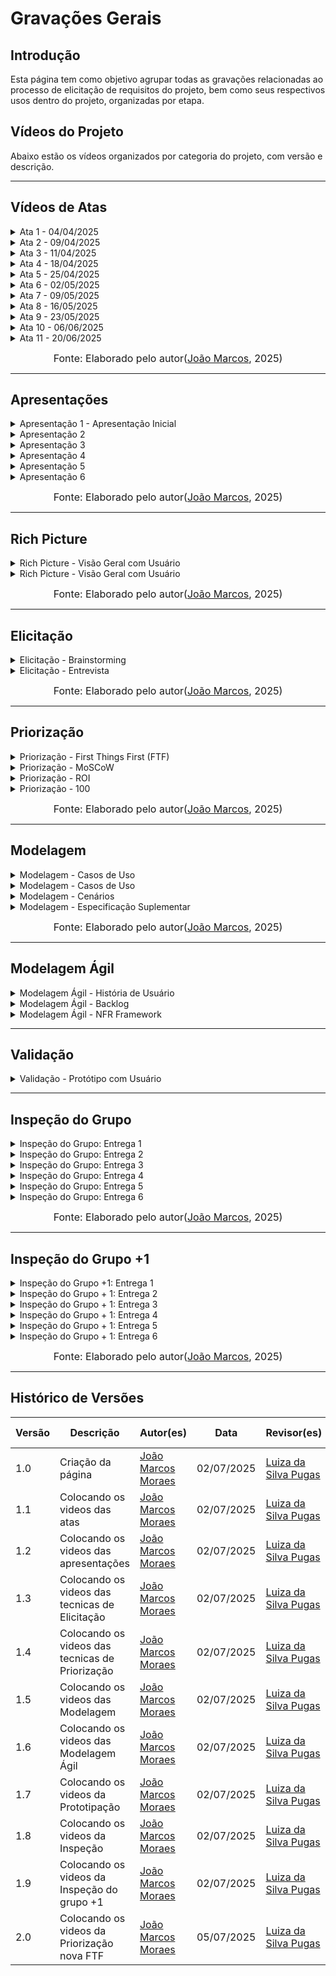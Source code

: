 # Gravações Gerais

## Introdução

Esta página tem como objetivo agrupar todas as gravações relacionadas ao processo de elicitação de requisitos do projeto, bem como seus respectivos usos dentro do projeto, organizadas por etapa.

## Vídeos do Projeto

Abaixo estão os vídeos organizados por categoria do projeto, com versão e descrição.

---

## Vídeos de Atas

<details>
  <summary>Ata 1 - 04/04/2025</summary>

<p align="center"><a href="https://requisitos-de-software.github.io/2025.1-e-GDF/atas/ata01/" target="_blank">📄 Ver artefato relacionado</a></p>

<p align="center">
<iframe width="560" height="315" src="https://www.youtube.com/embed/rED9X0GtnBk" title="Reunião ata" frameborder="0" allow="accelerometer; autoplay; clipboard-write; encrypted-media; gyroscope; picture-in-picture; web-share" allowfullscreen></iframe>
</p>

<p align="center"><a href="https://youtu.be/rED9X0GtnBk" target="_blank">Clique aqui para assistir no YouTube</a></p>

<br>

<p align="center"><strong>👥 Participantes:</strong></p>

<p align="center">
<table>
  <tr>
    <td><a href="https://github.com/navicg">Ana Victória Guedes da Costa</a></td>
    <td><a href="https://github.com/ArtyMend07">Artur Mendonça Arruda</a></td>
    <td><a href="https://github.com/BrzGab">Gabriel Lopes</a></td>
    <td><a href="https://github.com/JJOAOMARCOSS">João Marcos Moraes de Andrade</a></td>
    <td><a href="https://github.com/KarolineLuz">Karoline Luz da Conceição</a></td>
    <td><a href="https://github.com/lucasarruda9">Lucas Mendonça Arruda</a></td>
    <td><a href="https://github.com/Luizaxx">Luiza da Silva Pugas</a></td>
  </tr>
</table>
</p>

</details>

<details>
  <summary>Ata 2 - 09/04/2025</summary>

<p align="center"><a href="https://requisitos-de-software.github.io/2025.1-e-GDF/atas/ata02/" target="_blank">📄 Ver artefato relacionado</a></p>

<p align="center">
<iframe width="560" height="315" src="https://www.youtube.com/embed/CwQa5EshHGc" title="Reunião ata" frameborder="0" allow="accelerometer; autoplay; clipboard-write; encrypted-media; gyroscope; picture-in-picture; web-share" allowfullscreen></iframe>
</p>

<p align="center"><a href="https://youtu.be/CwQa5EshHGc" target="_blank">Clique aqui para assistir no YouTube</a></p>

<br>

<p align="center"><strong>👥 Participantes:</strong></p>

<p align="center">
<table>
  <tr>
    <td><a href="https://github.com/navicg">Ana Victória Guedes da Costa</a></td>
    <td><a href="https://github.com/ArtyMend07">Artur Mendonça Arruda</a></td>
    <td><a href="https://github.com/BrzGab">Gabriel Lopes</a></td>
    <td><a href="https://github.com/JJOAOMARCOSS">João Marcos Moraes de Andrade</a></td>
    <td><a href="https://github.com/KarolineLuz">Karoline Luz da Conceição</a></td>
    <td><a href="https://github.com/lucasarruda9">Lucas Mendonça Arruda</a></td>
    <td><a href="https://github.com/Luizaxx">Luiza da Silva Pugas</a></td>
  </tr>
</table>
</p>

</details>

<details>
  <summary>Ata 3 - 11/04/2025</summary>

<p align="center"><a href="https://requisitos-de-software.github.io/2025.1-e-GDF/atas/ata03/" target="_blank">📄 Ver artefato relacionado</a></p>

<p align="center">
<iframe width="560" height="315" src="https://www.youtube.com/embed/QyOagQC9pRs" title="Reunião ata" frameborder="0" allow="accelerometer; autoplay; clipboard-write; encrypted-media; gyroscope; picture-in-picture; web-share" allowfullscreen></iframe>
</p>

<p align="center"><a href="https://youtu.be/QyOagQC9pRs" target="_blank">Clique aqui para assistir no YouTube</a></p>

<br>

<p align="center"><strong>👥 Participantes:</strong></p>

<p align="center">
<table>
  <tr>
    <td><a href="https://github.com/navicg">Ana Victória Guedes da Costa</a></td>
    <td><a href="https://github.com/ArtyMend07">Artur Mendonça Arruda</a></td>
    <td><a href="https://github.com/BrzGab">Gabriel Lopes</a></td>
    <td><a href="https://github.com/JJOAOMARCOSS">João Marcos Moraes de Andrade</a></td>
    <td><a href="https://github.com/KarolineLuz">Karoline Luz da Conceição</a></td>
    <td><a href="https://github.com/lucasarruda9">Lucas Mendonça Arruda</a></td>
    <td><a href="https://github.com/Luizaxx">Luiza da Silva Pugas</a></td>
  </tr>
</table>
</p>

</details>

<details>
  <summary>Ata 4 - 18/04/2025</summary>

<p align="center"><a href="https://requisitos-de-software.github.io/2025.1-e-GDF/atas/ata04/" target="_blank">📄 Ver artefato relacionado</a></p>

<p align="center">
<iframe width="560" height="315" src="https://www.youtube.com/embed/We15Y_eUA1k" title="Reunião ata" frameborder="0" allow="accelerometer; autoplay; clipboard-write; encrypted-media; gyroscope; picture-in-picture; web-share" allowfullscreen></iframe>
</p>

<p align="center"><a href="https://youtu.be/We15Y_eUA1k" target="_blank">Clique aqui para assistir no YouTube</a></p>

<br>

<p align="center"><strong>👥 Participantes:</strong></p>

<p align="center">
<table>
  <tr>
    <td><a href="https://github.com/navicg">Ana Victória Guedes da Costa</a></td>
    <td><a href="https://github.com/ArtyMend07">Artur Mendonça Arruda</a></td>
    <td><a href="https://github.com/BrzGab">Gabriel Lopes</a></td>
    <td><a href="https://github.com/JJOAOMARCOSS">João Marcos Moraes de Andrade</a></td>
    <td><a href="https://github.com/KarolineLuz">Karoline Luz da Conceição</a></td>
    <td><a href="https://github.com/lucasarruda9">Lucas Mendonça Arruda</a></td>
    <td><a href="https://github.com/Luizaxx">Luiza da Silva Pugas</a></td>
  </tr>
</table>
</p>

</details>

<details>
  <summary>Ata 5 - 25/04/2025</summary>

<p align="center"><a href="https://requisitos-de-software.github.io/2025.1-e-GDF/atas/ata05/" target="_blank">📄 Ver artefato relacionado</a></p>

<p align="center">
<iframe width="560" height="315" src="https://www.youtube.com/embed/" title="Reunião ata" frameborder="0" allow="accelerometer; autoplay; clipboard-write; encrypted-media; gyroscope; picture-in-picture; web-share" allowfullscreen></iframe>
</p>

<p align="center"><a href="https://youtu.be/" target="_blank">Clique aqui para assistir no YouTube</a></p>

<br>

<p align="center"><strong>👥 Participantes:</strong></p>

<p align="center">
<table>
  <tr>
    <td><a href="https://github.com/navicg">Ana Victória Guedes da Costa</a></td>
    <td><a href="https://github.com/ArtyMend07">Artur Mendonça Arruda</a></td>
    <td><a href="https://github.com/BrzGab">Gabriel Lopes</a></td>
    <td><a href="https://github.com/JJOAOMARCOSS">João Marcos Moraes de Andrade</a></td>
    <td><a href="https://github.com/KarolineLuz">Karoline Luz da Conceição</a></td>
    <td><a href="https://github.com/lucasarruda9">Lucas Mendonça Arruda</a></td>
    <td><a href="https://github.com/Luizaxx">Luiza da Silva Pugas</a></td>
  </tr>
</table>
</p>

</details>

<details>
  <summary>Ata 6 - 02/05/2025</summary>

<p align="center"><a href="https://requisitos-de-software.github.io/2025.1-e-GDF/atas/ata06/" target="_blank">📄 Ver artefato relacionado</a></p>

<p align="center">
<iframe width="560" height="315" src="https://www.youtube.com/embed/Jx61bed9OVE" title="Reunião ata" frameborder="0" allow="accelerometer; autoplay; clipboard-write; encrypted-media; gyroscope; picture-in-picture; web-share" allowfullscreen></iframe>
</p>

<p align="center"><a href="https://youtu.be/Jx61bed9OVE" target="_blank">Clique aqui para assistir no YouTube</a></p>

<br>

<p align="center"><strong>👥 Participantes:</strong></p>

<p align="center">
<table>
  <tr>
    <td><a href="https://github.com/navicg">Ana Victória Guedes da Costa</a></td>
    <td><a href="https://github.com/ArtyMend07">Artur Mendonça Arruda</a></td>
    <td><a href="https://github.com/BrzGab">Gabriel Lopes</a></td>
    <td><a href="https://github.com/JJOAOMARCOSS">João Marcos Moraes de Andrade</a></td>
    <td><a href="https://github.com/KarolineLuz">Karoline Luz da Conceição</a></td>
    <td><a href="https://github.com/lucasarruda9">Lucas Mendonça Arruda</a></td>
    <td><a href="https://github.com/Luizaxx">Luiza da Silva Pugas</a></td>
  </tr>
</table>
</p>

</details>

<details>
  <summary>Ata 7 - 09/05/2025</summary>

<p align="center"><a href="https://requisitos-de-software.github.io/2025.1-e-GDF/atas/ata07/" target="_blank">📄 Ver artefato relacionado</a></p>

<p align="center">
<iframe width="560" height="315" src="https://www.youtube.com/embed/DxQvXrulRZc" title="Reunião ata" frameborder="0" allow="accelerometer; autoplay; clipboard-write; encrypted-media; gyroscope; picture-in-picture; web-share" allowfullscreen></iframe>
</p>

<p align="center"><a href="https://youtu.be/DxQvXrulRZc" target="_blank">Clique aqui para assistir no YouTube</a></p>

<br>

<p align="center"><strong>👥 Participantes:</strong></p>

<p align="center">
<table>
  <tr>
    <td><a href="https://github.com/navicg">Ana Victória Guedes da Costa</a></td>
    <td><a href="https://github.com/ArtyMend07">Artur Mendonça Arruda</a></td>
    <td><a href="https://github.com/BrzGab">Gabriel Lopes</a></td>
    <td><a href="https://github.com/JJOAOMARCOSS">João Marcos Moraes de Andrade</a></td>
    <td><a href="https://github.com/KarolineLuz">Karoline Luz da Conceição</a></td>
    <td><a href="https://github.com/lucasarruda9">Lucas Mendonça Arruda</a></td>
    <td><a href="https://github.com/Luizaxx">Luiza da Silva Pugas</a></td>
  </tr>
</table>
</p>

</details>

<details>
  <summary>Ata 8 - 16/05/2025</summary>

<p align="center"><a href="https://requisitos-de-software.github.io/2025.1-e-GDF/atas/ata08/" target="_blank">📄 Ver artefato relacionado</a></p>

<p align="center">
<iframe width="560" height="315" src="https://www.youtube.com/embed/DxQvXrulRZc" title="Reunião ata" frameborder="0" allow="accelerometer; autoplay; clipboard-write; encrypted-media; gyroscope; picture-in-picture; web-share" allowfullscreen></iframe>
</p>

<p align="center"><a href="https://youtu.be/DxQvXrulRZc" target="_blank">Clique aqui para assistir no YouTube</a></p>

<br>

<p align="center"><strong>👥 Participantes:</strong></p>

<p align="center">
<table>
  <tr>
    <td><a href="https://github.com/navicg">Ana Victória Guedes da Costa</a></td>
    <td><a href="https://github.com/ArtyMend07">Artur Mendonça Arruda</a></td>
    <td><a href="https://github.com/BrzGab">Gabriel Lopes</a></td>
    <td><a href="https://github.com/JJOAOMARCOSS">João Marcos Moraes de Andrade</a></td>
    <td><a href="https://github.com/KarolineLuz">Karoline Luz da Conceição</a></td>
    <td><a href="https://github.com/lucasarruda9">Lucas Mendonça Arruda</a></td>
    <td><a href="https://github.com/Luizaxx">Luiza da Silva Pugas</a></td>
  </tr>
</table>
</p>

</details>

<details>
  <summary>Ata 9 - 23/05/2025</summary>

<p align="center"><a href="https://requisitos-de-software.github.io/2025.1-e-GDF/atas/ata09/" target="_blank">📄 Ver artefato relacionado</a></p>

<p align="center">
<iframe width="560" height="315" src="https://www.youtube.com/embed/lQY-0yWOFKY" title="Reunião ata" frameborder="0" allow="accelerometer; autoplay; clipboard-write; encrypted-media; gyroscope; picture-in-picture; web-share" allowfullscreen></iframe>
</p>

<p align="center"><a href="https://youtu.be/lQY-0yWOFKY" target="_blank">Clique aqui para assistir no YouTube</a></p>

<br>

<p align="center"><strong>👥 Participantes:</strong></p>

<p align="center">
<table>
  <tr>
    <td><a href="https://github.com/navicg">Ana Victória Guedes da Costa</a></td>
    <td><a href="https://github.com/ArtyMend07">Artur Mendonça Arruda</a></td>
    <td><a href="https://github.com/BrzGab">Gabriel Lopes</a></td>
    <td><a href="https://github.com/JJOAOMARCOSS">João Marcos Moraes de Andrade</a></td>
    <td><a href="https://github.com/KarolineLuz">Karoline Luz da Conceição</a></td>
    <td><a href="https://github.com/lucasarruda9">Lucas Mendonça Arruda</a></td>
    <td><a href="https://github.com/Luizaxx">Luiza da Silva Pugas</a></td>
  </tr>
</table>
</p>

</details>

<details>
  <summary>Ata 10 - 06/06/2025</summary>

<p align="center"><a href="https://requisitos-de-software.github.io/2025.1-e-GDF/atas/ata10/" target="_blank">📄 Ver artefato relacionado</a></p>

<p align="center">
<iframe width="560" height="315" src="https://www.youtube.com/embed/OMEnsh0BPWU" title="Reunião ata" frameborder="0" allow="accelerometer; autoplay; clipboard-write; encrypted-media; gyroscope; picture-in-picture; web-share" allowfullscreen></iframe>
</p>

<p align="center"><a href="https://youtu.be/OMEnsh0BPWU" target="_blank">Clique aqui para assistir no YouTube</a></p>

<br>

<p align="center"><strong>👥 Participantes:</strong></p>

<p align="center">
<table>
  <tr>
    <td><a href="https://github.com/navicg">Ana Victória Guedes da Costa</a></td>
    <td><a href="https://github.com/ArtyMend07">Artur Mendonça Arruda</a></td>
    <td><a href="https://github.com/BrzGab">Gabriel Lopes</a></td>
    <td><a href="https://github.com/JJOAOMARCOSS">João Marcos Moraes de Andrade</a></td>
    <td><a href="https://github.com/KarolineLuz">Karoline Luz da Conceição</a></td>
    <td><a href="https://github.com/lucasarruda9">Lucas Mendonça Arruda</a></td>
    <td><a href="https://github.com/Luizaxx">Luiza da Silva Pugas</a></td>
  </tr>
</table>
</p>

</details>

<details>
  <summary>Ata 11 - 20/06/2025</summary>

<p align="center"><a href="https://requisitos-de-software.github.io/2025.1-e-GDF/atas/ata11/" target="_blank">📄 Ver artefato relacionado</a></p>

<p align="center">
<iframe width="560" height="315" src="https://www.youtube.com/embed/2mjrhFlQDrk" title="Reunião ata" frameborder="0" allow="accelerometer; autoplay; clipboard-write; encrypted-media; gyroscope; picture-in-picture; web-share" allowfullscreen></iframe>
</p>

<p align="center"><a href="https://youtu.be/2mjrhFlQDrk" target="_blank">Clique aqui para assistir no YouTube</a></p>

<br>

<p align="center"><strong>👥 Participantes:</strong></p>

<p align="center">
<table>
  <tr>
    <td><a href="https://github.com/navicg">Ana Victória Guedes da Costa</a></td>
    <td><a href="https://github.com/ArtyMend07">Artur Mendonça Arruda</a></td>
    <td><a href="https://github.com/BrzGab">Gabriel Lopes</a></td>
    <td><a href="https://github.com/JJOAOMARCOSS">João Marcos Moraes de Andrade</a></td>
    <td><a href="https://github.com/KarolineLuz">Karoline Luz da Conceição</a></td>
    <td><a href="https://github.com/lucasarruda9">Lucas Mendonça Arruda</a></td>
    <td><a href="https://github.com/Luizaxx">Luiza da Silva Pugas</a></td>
  </tr>
</table>
</p>

</details>

<font size="3"><p style="text-align: center"> Fonte: Elaborado pelo autor([João Marcos](https://github.com/JJOAOMARCOSS), 2025)</p></font>

---

## Apresentações

<details>
  <summary>Apresentação 1 - Apresentação Inicial</summary>

<p align="center"><a href="https://requisitos-de-software.github.io/2025.1-e-GDF/apresentacoes/apresentacao/" target="_blank">📄 Ver artefato relacionado</a></p>

<p align="center">
<iframe width="560" height="315" src="https://www.youtube.com/embed/0ls2YWeW324" title="Entrega 1" frameborder="0" allow="accelerometer; autoplay; clipboard-write; encrypted-media; gyroscope; picture-in-picture; web-share" allowfullscreen></iframe>
</p>

<p align="center"><a href="https://youtu.be/0ls2YWeW324" target="_blank">Clique aqui para assistir no YouTube</a></p>

<br>

<p align="center"><strong>👥 Participantes:</strong></p>

<p align="center">
<table>
  <tr>
    <td><a href="https://github.com/navicg">Ana Victória Guedes da Costa</a></td>
    <td><a href="https://github.com/ArtyMend07">Artur Mendonça Arruda</a></td>
    <td><a href="https://github.com/BrzGab">Gabriel Lopes</a></td>
    <td><a href="https://github.com/JJOAOMARCOSS">João Marcos Moraes de Andrade</a></td>
    <td><a href="https://github.com/KarolineLuz">Karoline Luz da Conceição</a></td>
    <td><a href="https://github.com/lucasarruda9">Lucas Mendonça Arruda</a></td>
    <td><a href="https://github.com/Luizaxx">Luiza da Silva Pugas</a></td>
  </tr>
</table>
</p>

</details>

<details>
  <summary>Apresentação 2</summary>

<p align="center"><a href="https://requisitos-de-software.github.io/2025.1-e-GDF/apresentacoes/apresentacao2/" target="_blank">📄 Ver artefato relacionado</a></p>

<p align="center">
<iframe width="560" height="315" src="https://www.youtube.com/embed/OpUQ1KN-e1A" title="Entrega 2" frameborder="0" allow="accelerometer; autoplay; clipboard-write; encrypted-media; gyroscope; picture-in-picture; web-share" allowfullscreen></iframe>
</p>

<p align="center"><a href="https://youtu.be/OpUQ1KN-e1A" target="_blank">Clique aqui para assistir no YouTube</a></p>

<br>

<p align="center"><strong>👥 Participantes:</strong></p>

<p align="center">
<table>
  <tr>
    <td><a href="https://github.com/navicg">Ana Victória Guedes da Costa</a></td>
    <td><a href="https://github.com/ArtyMend07">Artur Mendonça Arruda</a></td>
    <td><a href="https://github.com/BrzGab">Gabriel Lopes</a></td>
    <td><a href="https://github.com/JJOAOMARCOSS">João Marcos Moraes de Andrade</a></td>
    <td><a href="https://github.com/KarolineLuz">Karoline Luz da Conceição</a></td>
    <td><a href="https://github.com/lucasarruda9">Lucas Mendonça Arruda</a></td>
    <td><a href="https://github.com/Luizaxx">Luiza da Silva Pugas</a></td>
  </tr>
</table>
</p>

</details>

<details>
  <summary>Apresentação 3</summary>

<p align="center"><a href="https://requisitos-de-software.github.io/2025.1-e-GDF/apresentacoes/apresentacao3/" target="_blank">📄 Ver artefato relacionado</a></p>

<p align="center">
<iframe width="560" height="315" src="https://www.youtube.com/embed/mzTBOV_Q2ZI" title="Entrega 3" frameborder="0" allow="accelerometer; autoplay; clipboard-write; encrypted-media; gyroscope; picture-in-picture; web-share" allowfullscreen></iframe>
</p>

<p align="center"><a href="https://youtu.be/mzTBOV_Q2ZI" target="_blank">Clique aqui para assistir no YouTube</a></p>

<br>

<p align="center"><strong>👥 Participantes:</strong></p>

<p align="center">
<table>
  <tr>
    <td><a href="https://github.com/navicg">Ana Victória Guedes da Costa</a></td>
    <td><a href="https://github.com/ArtyMend07">Artur Mendonça Arruda</a></td>
    <td><a href="https://github.com/BrzGab">Gabriel Lopes</a></td>
    <td><a href="https://github.com/JJOAOMARCOSS">João Marcos Moraes de Andrade</a></td>
    <td><a href="https://github.com/KarolineLuz">Karoline Luz da Conceição</a></td>
    <td><a href="https://github.com/lucasarruda9">Lucas Mendonça Arruda</a></td>
    <td><a href="https://github.com/Luizaxx">Luiza da Silva Pugas</a></td>
  </tr>
</table>
</p>

</details>

<details>
  <summary>Apresentação 4</summary>

<p align="center"><a href="https://requisitos-de-software.github.io/2025.1-e-GDF/apresentacoes/apresentacao4/" target="_blank">📄 Ver artefato relacionado</a></p>

<p align="center">
<iframe width="560" height="315" src="https://www.youtube.com/embed/5jdJ3wkB3QM" title="Entrega 4" frameborder="0" allow="accelerometer; autoplay; clipboard-write; encrypted-media; gyroscope; picture-in-picture; web-share" allowfullscreen></iframe>
</p>

<p align="center"><a href="https://youtu.be/5jdJ3wkB3QM" target="_blank">Clique aqui para assistir no YouTube</a></p>

<br>

<p align="center"><strong>👥 Participantes:</strong></p>

<p align="center">
<table>
  <tr>
    <td><a href="https://github.com/navicg">Ana Victória Guedes da Costa</a></td>
    <td><a href="https://github.com/ArtyMend07">Artur Mendonça Arruda</a></td>
    <td><a href="https://github.com/BrzGab">Gabriel Lopes</a></td>
    <td><a href="https://github.com/JJOAOMARCOSS">João Marcos Moraes de Andrade</a></td>
    <td><a href="https://github.com/KarolineLuz">Karoline Luz da Conceição</a></td>
    <td><a href="https://github.com/lucasarruda9">Lucas Mendonça Arruda</a></td>
    <td><a href="https://github.com/Luizaxx">Luiza da Silva Pugas</a></td>
  </tr>
</table>
</p>

</details>

<details>
  <summary>Apresentação 5</summary>

<p align="center"><a href="https://requisitos-de-software.github.io/2025.1-e-GDF/apresentacoes/apresentacao5/" target="_blank">📄 Ver artefato relacionado</a></p>

<p align="center">
<iframe width="560" height="315" src="https://www.youtube.com/embed/uAN0oXEAZQo" title="Entrega 5" frameborder="0" allow="accelerometer; autoplay; clipboard-write; encrypted-media; gyroscope; picture-in-picture; web-share" allowfullscreen></iframe>
</p>

<p align="center"><a href="https://youtu.be/uAN0oXEAZQo" target="_blank">Clique aqui para assistir no YouTube</a></p>

<br>

<p align="center"><strong>👥 Participantes:</strong></p>

<p align="center">
<table>
  <tr>
    <td><a href="https://github.com/navicg">Ana Victória Guedes da Costa</a></td>
    <td><a href="https://github.com/ArtyMend07">Artur Mendonça Arruda</a></td>
    <td><a href="https://github.com/BrzGab">Gabriel Lopes</a></td>
    <td><a href="https://github.com/JJOAOMARCOSS">João Marcos Moraes de Andrade</a></td>
    <td><a href="https://github.com/KarolineLuz">Karoline Luz da Conceição</a></td>
    <td><a href="https://github.com/lucasarruda9">Lucas Mendonça Arruda</a></td>
    <td><a href="https://github.com/Luizaxx">Luiza da Silva Pugas</a></td>
  </tr>
</table>
</p>

</details>

<details>
  <summary>Apresentação 6</summary>

<p align="center"><a href="https://requisitos-de-software.github.io/2025.1-e-GDF/apresentacoes/apresentacao6/" target="_blank">📄 Ver artefato relacionado</a></p>

<p align="center">
<iframe width="560" height="315" src="https://www.youtube.com/embed/TAbvk1g30t4" title="Entrega 6" frameborder="0" allow="accelerometer; autoplay; clipboard-write; encrypted-media; gyroscope; picture-in-picture; web-share" allowfullscreen></iframe>
</p>

<p align="center"><a href="https://youtu.be/TAbvk1g30t4" target="_blank">Clique aqui para assistir no YouTube</a></p>

<br>

<p align="center"><strong>👥 Participantes:</strong></p>

<p align="center">
<table>
  <tr>
    <td><a href="https://github.com/navicg">Ana Victória Guedes da Costa</a></td>
    <td><a href="https://github.com/ArtyMend07">Artur Mendonça Arruda</a></td>
    <td><a href="https://github.com/BrzGab">Gabriel Lopes</a></td>
    <td><a href="https://github.com/JJOAOMARCOSS">João Marcos Moraes de Andrade</a></td>
    <td><a href="https://github.com/KarolineLuz">Karoline Luz da Conceição</a></td>
    <td><a href="https://github.com/lucasarruda9">Lucas Mendonça Arruda</a></td>
    <td><a href="https://github.com/Luizaxx">Luiza da Silva Pugas</a></td>
  </tr>
</table>
</p>

</details>

<font size="3"><p style="text-align: center"> Fonte: Elaborado pelo autor([João Marcos](https://github.com/JJOAOMARCOSS), 2025)</p></font>

---

## Rich Picture

<details>
  <summary>Rich Picture - Visão Geral com Usuário</summary>

<p align="center"><a href="https://requisitos-de-software.github.io/2025.1-e-GDF/pre-rastreabilidade/rich_picture/" target="_blank">📄 Ver artefato relacionado</a></p>

<p align="center">
<iframe width="560" height="315" src="https://www.youtube.com/embed/-uU2mpbjsH4?si=7mBc9zx7W1c4VgPk" title="Rich Picture" frameborder="0" allow="accelerometer; autoplay; clipboard-write; encrypted-media; gyroscope; picture-in-picture; web-share" allowfullscreen></iframe>
</p>

<p align="center"><a href="https://youtu.be/-uU2mpbjsH4?si=7mBc9zx7W1c4VgPk" target="_blank">Clique aqui para assistir no YouTube</a></p>

<p align="center"><strong>👥 Participantes:</strong></p>

<p align="center">
<table>
  <tr>
    <td><a href="https://github.com/JJOAOMARCOSS">João Marcos Moraes de Andrade</a></td>
    <td><a href="https://github.com/Luizaxx">Luiza da Silva Pugas</a></td>
  </tr>
</table>
</p>

</details>

<details>
  <summary>Rich Picture - Visão Geral com Usuário</summary>

<p align="center"><a href="https://requisitos-de-software.github.io/2025.1-e-GDF/pre-rastreabilidade/rich_picture/" target="_blank">📄 Ver artefato relacionado</a></p>

<p align="center">
<iframe width="560" height="315" src="https://www.youtube.com/embed/b8wI3iFEDE8" title="Rich Picture" frameborder="0" allow="accelerometer; autoplay; clipboard-write; encrypted-media; gyroscope; picture-in-picture; web-share" allowfullscreen></iframe>
</p>

<p align="center"><a href="https://youtu.be/b8wI3iFEDE8" target="_blank">Clique aqui para assistir no YouTube</a></p>

<p align="center">
<iframe width="560" height="315" src="https://www.youtube.com/embed/bWjU4nLEp70" title="Rich Picture" frameborder="0" allow="accelerometer; autoplay; clipboard-write; encrypted-media; gyroscope; picture-in-picture; web-share" allowfullscreen></iframe>
</p>

<p align="center"><a href="https://youtu.be/bWjU4nLEp70" target="_blank">Clique aqui para assistir no YouTube</a></p>

<p align="center"><strong>👥 Participantes:</strong></p>

<p align="center">
<table>
  <tr>
    <td><a href="https://github.com/navicg">Ana Victória Guedes da Costa</a></td>
    <td><a href="https://github.com/KarolineLuz">Karoline Luz da Conceição</a></td>
  </tr>
</table>
</p>

</details>

<font size="3"><p style="text-align: center"> Fonte: Elaborado pelo autor([João Marcos](https://github.com/JJOAOMARCOSS), 2025)</p></font>

---

## Elicitação

<details>
  <summary>Elicitação - Brainstorming</summary>

<p align="center"><a href="https://requisitos-de-software.github.io/2025.1-e-GDF/elicitacao/tec_elicitacao/brainstorming/" target="_blank">📄 Ver artefato relacionado</a></p>

<p align="center">
<iframe width="560" height="315" src="https://www.youtube.com/embed/ItswNLi2kJI" title="Elicitação" frameborder="0" allow="accelerometer; autoplay; clipboard-write; encrypted-media; gyroscope; picture-in-picture; web-share" allowfullscreen></iframe>
</p>

<p align="center"><a href="https://youtu.be/ItswNLi2kJI" target="_blank">Clique aqui para assistir no YouTube</a></p>

<p align="center">
<iframe width="560" height="315" src="https://www.youtube.com/embed/EJdRdlUbaGw" title="Elicitação" frameborder="0" allow="accelerometer; autoplay; clipboard-write; encrypted-media; gyroscope; picture-in-picture; web-share" allowfullscreen></iframe>
</p>

<p align="center"><a href="https://youtu.be/EJdRdlUbaGw" target="_blank">Clique aqui para assistir no YouTube</a></p>

<p align="center"><strong>👥 Participantes:</strong></p>

<p align="center">
<table>
  <tr>
    <td><a href="https://github.com/JJOAOMARCOSS">João Marcos Moraes de Andrade</a></td>
    <td><a href="https://github.com/Luizaxx">Luiza da Silva Pugas</a></td>
  </tr>
</table>
</p>

</details>

<details>
  <summary>Elicitação - Entrevista</summary>

<p align="center"><a href="https://requisitos-de-software.github.io/2025.1-e-GDF/elicitacao/tec_elicitacao/entrevista/" target="_blank">📄 Ver artefato relacionado</a></p>

<p align="center">
<iframe width="560" height="315" src="https://www.youtube.com/embed/t8xXrzlBbdM" title="Elicitação" frameborder="0" allow="accelerometer; autoplay; clipboard-write; encrypted-media; gyroscope; picture-in-picture; web-share" allowfullscreen></iframe>
</p>

<p align="center"><a href="https://youtu.be/t8xXrzlBbdM" target="_blank">Clique aqui para assistir no YouTube</a></p>

<p align="center">
<iframe width="560" height="315" src="https://www.youtube.com/embed/CpYU4PauOWY" title="Elicitação" frameborder="0" allow="accelerometer; autoplay; clipboard-write; encrypted-media; gyroscope; picture-in-picture; web-share" allowfullscreen></iframe>
</p>

<p align="center"><a href="https://youtu.be/CpYU4PauOWY" target="_blank">Clique aqui para assistir no YouTube</a></p>

<p align="center">
<iframe width="560" height="315" src="https://www.youtube.com/embed/ZszZ9DdVtE4" title="Elicitação" frameborder="0" allow="accelerometer; autoplay; clipboard-write; encrypted-media; gyroscope; picture-in-picture; web-share" allowfullscreen></iframe>
</p>

<p align="center"><a href="https://youtu.be/ZszZ9DdVtE4" target="_blank">Clique aqui para assistir no YouTube</a></p>

<p align="center">
<iframe width="560" height="315" src="https://www.youtube.com/embed/VmB638mElhw" title="Elicitação" frameborder="0" allow="accelerometer; autoplay; clipboard-write; encrypted-media; gyroscope; picture-in-picture; web-share" allowfullscreen></iframe>
</p>

<p align="center"><a href="https://youtu.be/VmB638mElhw" target="_blank">Clique aqui para assistir no YouTube</a></p>

<p align="center">
<iframe width="560" height="315" src="https://www.youtube.com/embed/t0iZhyftfzo" title="Elicitação" frameborder="0" allow="accelerometer; autoplay; clipboard-write; encrypted-media; gyroscope; picture-in-picture; web-share" allowfullscreen></iframe>
</p>

<p align="center"><a href="https://youtu.be/t0iZhyftfzo" target="_blank">Clique aqui para assistir no YouTube</a></p>

<p align="center"><strong>👥 Participantes:</strong></p>

<p align="center">
<table>
  <tr>
    <td><a href="https://github.com/navicg">Ana Victória Guedes da Costa</a></td>
    <td><a href="https://github.com/ArtyMend07">Artur Mendonça Arruda</a></td>
    <td><a href="https://github.com/KarolineLuz">Karoline Luz da Conceição</a></td>
  </tr>
</table>
</p>

</details>

<font size="3"><p style="text-align: center"> Fonte: Elaborado pelo autor([João Marcos](https://github.com/JJOAOMARCOSS), 2025)</p></font>

---

## Priorização

<details>
  <summary>Priorização - First Things First (FTF)</summary>

<p align="center"><a href="https://requisitos-de-software.github.io/2025.1-e-GDF/elicitacao/tec_priorizacao/first_things_first/" target="_blank">📄 Ver artefato relacionado</a></p>

<p align="center">
<iframe width="560" height="315" src="https://www.youtube.com/embed/g1nRaqaymdE" title="Priorização" frameborder="0" allow="accelerometer; autoplay; clipboard-write; encrypted-media; gyroscope; picture-in-picture; web-share" allowfullscreen></iframe>
</p>

<p align="center"><a href="https://youtu.be/g1nRaqaymdE" target="_blank">Clique aqui para assistir no YouTube</a></p>

<p align="center">
<iframe width="560" height="315" src="https://www.youtube.com/embed/9PtmtIjqJJs" title="Priorização" frameborder="0" allow="accelerometer; autoplay; clipboard-write; encrypted-media; gyroscope; picture-in-picture; web-share" allowfullscreen></iframe>
</p>

<p align="center"><a href="https://youtu.be/9PtmtIjqJJs" target="_blank">Clique aqui para assistir no YouTube</a></p>

<p align="center">
<iframe width="560" height="315" src="https://www.youtube.com/embed/sAJb2BqC6uc" title="Priorização" frameborder="0" allow="accelerometer; autoplay; clipboard-write; encrypted-media; gyroscope; picture-in-picture; web-share" allowfullscreen></iframe>
</p>

<p align="center"><a href="https://youtu.be/sAJb2BqC6uc" target="_blank">Clique aqui para assistir no YouTube</a></p>

<p align="center"><strong>👥 Participantes:</strong></p>

<p align="center">
<table>
  <tr>
    <td><a href="https://github.com/JJOAOMARCOSS">João Marcos Moraes de Andrade</a></td>
    <td><a href="https://github.com/Luizaxx">Luiza da Silva Pugas</a></td>
  </tr>
</table>
</p>

</details>

<details>
  <summary>Priorização - MoSCoW</summary>

<p align="center"><a href="https://requisitos-de-software.github.io/2025.1-e-GDF/elicitacao/tec_priorizacao/moscow/" target="_blank">📄 Ver artefato relacionado</a></p>

<p align="center">
<iframe width="560" height="315" src="https://www.youtube.com/embed/rZacw2V8qPA" title="Priorização" frameborder="0" allow="accelerometer; autoplay; clipboard-write; encrypted-media; gyroscope; picture-in-picture; web-share" allowfullscreen></iframe>
</p>

<p align="center"><a href="https://youtu.be/rZacw2V8qPA" target="_blank">Clique aqui para assistir no YouTube</a></p>

<p align="center">
<iframe width="560" height="315" src="https://www.youtube.com/embed/d1uOevkzENU" title="Priorização" frameborder="0" allow="accelerometer; autoplay; clipboard-write; encrypted-media; gyroscope; picture-in-picture; web-share" allowfullscreen></iframe>
</p>

<p align="center"><a href="https://youtu.be/d1uOevkzENU" target="_blank">Clique aqui para assistir no YouTube</a></p>

<p align="center">
<iframe width="560" height="315" src="https://www.youtube.com/embed/geuU74GRs14" title="Priorização" frameborder="0" allow="accelerometer; autoplay; clipboard-write; encrypted-media; gyroscope; picture-in-picture; web-share" allowfullscreen></iframe>
</p>

<p align="center"><a href="https://youtu.be/geuU74GRs14" target="_blank">Clique aqui para assistir no YouTube</a></p>

<p align="center"><strong>👥 Participantes:</strong></p>

<p align="center">
<table>
  <tr>
    <td><a href="https://github.com/navicg">Ana Victória Guedes da Costa</a></td>
    <td><a href="https://github.com/BrzGab">Gabriel Lopes</a></td>
    <td><a href="https://github.com/KarolineLuz">Karoline Luz da Conceição</a></td>
  </tr>
</table>
</p>

</details>

<details>
  <summary>Priorização - ROI</summary>

<p align="center"><a href="https://requisitos-de-software.github.io/2025.1-e-GDF/elicitacao/tec_priorizacao/roi/" target="_blank">📄 Ver artefato relacionado</a></p>

<p align="center">
<iframe width="560" height="315" src="https://www.youtube.com/embed/eH5Uf2jb0g8" title="Priorização" frameborder="0" allow="accelerometer; autoplay; clipboard-write; encrypted-media; gyroscope; picture-in-picture; web-share" allowfullscreen></iframe>
</p>

<p align="center"><a href="https://youtu.be/eH5Uf2jb0g8" target="_blank">Clique aqui para assistir no YouTube</a></p>

<p align="center">
<iframe width="560" height="315" src="https://www.youtube.com/embed/t0iZhyftfzo" title="Priorização" frameborder="0" allow="accelerometer; autoplay; clipboard-write; encrypted-media; gyroscope; picture-in-picture; web-share" allowfullscreen></iframe>
</p>

<p align="center"><a href="https://youtu.be/t0iZhyftfzo" target="_blank">Clique aqui para assistir no YouTube</a></p>

<p align="center">
<iframe width="560" height="315" src="https://www.youtube.com/embed/geuU74GRs14" title="Priorização" frameborder="0" allow="accelerometer; autoplay; clipboard-write; encrypted-media; gyroscope; picture-in-picture; web-share" allowfullscreen></iframe>
</p>

<p align="center"><a href="https://youtu.be/geuU74GRs14" target="_blank">Clique aqui para assistir no YouTube</a></p>

<p align="center"><strong>👥 Participantes:</strong></p>

<p align="center">
<table>
  <tr>
    <td><a href="https://github.com/ArtyMend07">Artur Mendonça Arruda</a></td>
  </tr>
</table>
</p>

</details>

<details>
  <summary>Priorização - 100</summary>

<p align="center"><a href="https://requisitos-de-software.github.io/2025.1-e-GDF/elicitacao/tec_priorizacao/100/" target="_blank">📄 Ver artefato relacionado</a></p>

<p align="center">
<iframe width="560" height="315" src="https://www.youtube.com/embed/NgQ3NoHkDZQ" title="Priorização" frameborder="0" allow="accelerometer; autoplay; clipboard-write; encrypted-media; gyroscope; picture-in-picture; web-share" allowfullscreen></iframe>
</p>

<p align="center"><a href="https://youtu.be/NgQ3NoHkDZQ" target="_blank">Clique aqui para assistir no YouTube</a></p>

<p align="center"><strong>👥 Participantes:</strong></p>

<p align="center">
<table>
  <tr>
    <td><a href="https://github.com/lucasarruda9">Lucas Mendonça Arruda</a></td>
  </tr>
</table>
</p>

</details>

<font size="3"><p style="text-align: center"> Fonte: Elaborado pelo autor([João Marcos](https://github.com/JJOAOMARCOSS), 2025)</p></font>

---

## Modelagem

<details>
  <summary>Modelagem - Casos de Uso</summary>

<p align="center"><a href="https://requisitos-de-software.github.io/2025.1-e-GDF/modelagem/casos_de_uso/" target="_blank">📄 Ver artefato relacionado</a></p>

<p align="center">
<iframe width="560" height="315" src="https://www.youtube.com/embed/MoVBjUtkhXk" title="Modelagem de Casos de Uso" frameborder="0" allow="accelerometer; autoplay; clipboard-write; encrypted-media; gyroscope; picture-in-picture; web-share" allowfullscreen></iframe>
</p>

<p align="center"><a href="https://youtu.be/MoVBjUtkhXk" target="_blank">Clique aqui para assistir no YouTube</a></p>

<p align="center">
<iframe width="560" height="315" src="https://www.youtube.com/embed/NxpuBvQZubI" title="Modelagem de Casos de Uso" frameborder="0" allow="accelerometer; autoplay; clipboard-write; encrypted-media; gyroscope; picture-in-picture; web-share" allowfullscreen></iframe>
</p>

<p align="center"><a href="https://youtu.be/NxpuBvQZubI" target="_blank">Clique aqui para assistir no YouTube</a></p>

<p align="center">
<iframe width="560" height="315" src="https://www.youtube.com/embed/1e08GOCXsCU" title="Modelagem de Casos de Uso" frameborder="0" allow="accelerometer; autoplay; clipboard-write; encrypted-media; gyroscope; picture-in-picture; web-share" allowfullscreen></iframe>
</p>

<p align="center"><a href="https://youtu.be/1e08GOCXsCU" target="_blank">Clique aqui para assistir no YouTube</a></p>

<p align="center">
<iframe width="560" height="315" src="https://www.youtube.com/embed/5zFdG7kKD6s" title="Modelagem de Casos de Uso" frameborder="0" allow="accelerometer; autoplay; clipboard-write; encrypted-media; gyroscope; picture-in-picture; web-share" allowfullscreen></iframe>
</p>

<p align="center"><a href="https://youtu.be/5zFdG7kKD6s" target="_blank">Clique aqui para assistir no YouTube</a></p>

<p align="center">
<iframe width="560" height="315" src="https://www.youtube.com/embed/2RsMT-1wq4M" title="Modelagem de Casos de Uso" frameborder="0" allow="accelerometer; autoplay; clipboard-write; encrypted-media; gyroscope; picture-in-picture; web-share" allowfullscreen></iframe>
</p>

<p align="center"><a href="https://youtu.be/2RsMT-1wq4M" target="_blank">Clique aqui para assistir no YouTube</a></p>

<br>

<p align="center"><strong>👥 Participantes:</strong></p>

<p align="center">
<table>
  <tr>
    <td><a href="https://github.com/navicg">Ana Victória Guedes da Costa</a></td>
    <td><a href="https://github.com/ArtyMend07">Artur Mendonça Arruda</a></td>
    <td><a href="https://github.com/JJOAOMARCOSS">João Marcos Moraes de Andrade</a></td>
    <td><a href="https://github.com/KarolineLuz">Karoline Luz da Conceição</a></td>
    <td><a href="https://github.com/lucasarruda9">Lucas Mendonça Arruda</a></td>
    <td><a href="https://github.com/Luizaxx">Luiza da Silva Pugas</a></td>
  </tr>
</table>
</p>

</details>

<details>
  <summary>Modelagem - Casos de Uso</summary>

<p align="center"><a href="https://requisitos-de-software.github.io/2025.1-e-GDF/modelagem/casos_de_uso/" target="_blank">📄 Ver artefato relacionado</a></p>

<p align="center">
<iframe width="560" height="315" src="https://www.youtube.com/embed/MoVBjUtkhXk" title="Modelagem de Casos de Uso" frameborder="0" allow="accelerometer; autoplay; clipboard-write; encrypted-media; gyroscope; picture-in-picture; web-share" allowfullscreen></iframe>
</p>

<p align="center"><a href="https://youtu.be/MoVBjUtkhXk" target="_blank">Clique aqui para assistir no YouTube</a></p>

<p align="center">
<iframe width="560" height="315" src="https://www.youtube.com/embed/NxpuBvQZubI" title="Modelagem de Casos de Uso" frameborder="0" allow="accelerometer; autoplay; clipboard-write; encrypted-media; gyroscope; picture-in-picture; web-share" allowfullscreen></iframe>
</p>

<p align="center"><a href="https://youtu.be/NxpuBvQZubI" target="_blank">Clique aqui para assistir no YouTube</a></p>

<p align="center">
<iframe width="560" height="315" src="https://www.youtube.com/embed/1e08GOCXsCU" title="Modelagem de Casos de Uso" frameborder="0" allow="accelerometer; autoplay; clipboard-write; encrypted-media; gyroscope; picture-in-picture; web-share" allowfullscreen></iframe>
</p>

<p align="center"><a href="https://youtu.be/1e08GOCXsCU" target="_blank">Clique aqui para assistir no YouTube</a></p>

<p align="center">
<iframe width="560" height="315" src="https://www.youtube.com/embed/5zFdG7kKD6s" title="Modelagem de Casos de Uso" frameborder="0" allow="accelerometer; autoplay; clipboard-write; encrypted-media; gyroscope; picture-in-picture; web-share" allowfullscreen></iframe>
</p>

<p align="center"><a href="https://youtu.be/5zFdG7kKD6s" target="_blank">Clique aqui para assistir no YouTube</a></p>

<p align="center">
<iframe width="560" height="315" src="https://www.youtube.com/embed/2RsMT-1wq4M" title="Modelagem de Casos de Uso" frameborder="0" allow="accelerometer; autoplay; clipboard-write; encrypted-media; gyroscope; picture-in-picture; web-share" allowfullscreen></iframe>
</p>

<p align="center"><a href="https://youtu.be/2RsMT-1wq4M" target="_blank">Clique aqui para assistir no YouTube</a></p>

<br>

<p align="center"><strong>👥 Participantes:</strong></p>

<p align="center">
<table>
  <tr>
    <td><a href="https://github.com/navicg">Ana Victória Guedes da Costa</a></td>
    <td><a href="https://github.com/ArtyMend07">Artur Mendonça Arruda</a></td>
    <td><a href="https://github.com/JJOAOMARCOSS">João Marcos Moraes de Andrade</a></td>
    <td><a href="https://github.com/KarolineLuz">Karoline Luz da Conceição</a></td>
    <td><a href="https://github.com/lucasarruda9">Lucas Mendonça Arruda</a></td>
    <td><a href="https://github.com/Luizaxx">Luiza da Silva Pugas</a></td>
  </tr>
</table>
</p>

</details>

<details>
  <summary>Modelagem - Cenários</summary>

<p align="center"><a href="https://requisitos-de-software.github.io/2025.1-e-GDF/modelagem/cenario/" target="_blank">📄 Ver artefato relacionado</a></p>

<p align="center">
<iframe width="560" height="315" src="https://www.youtube.com/embed/prN14AckMhM" title="Modelagem de Cenários" frameborder="0" allow="accelerometer; autoplay; clipboard-write; encrypted-media; gyroscope; picture-in-picture; web-share" allowfullscreen></iframe>
</p>

<p align="center"><a href="https://youtu.be/prN14AckMhM" target="_blank">Clique aqui para assistir no YouTube</a></p>

<p align="center">
<iframe width="560" height="315" src="https://www.youtube.com/embed/ekkh39w2HCQ" title="Modelagem de Cenários" frameborder="0" allow="accelerometer; autoplay; clipboard-write; encrypted-media; gyroscope; picture-in-picture; web-share" allowfullscreen></iframe>
</p>

<p align="center"><a href="https://youtu.be/ekkh39w2HCQ" target="_blank">Clique aqui para assistir no YouTube</a></p>

<iframe width="560" height="315" src="https://www.youtube.com/embed/uetRdOUmZXI" title="Modelagem de Cenários" frameborder="0" allow="accelerometer; autoplay; clipboard-write; encrypted-media; gyroscope; picture-in-picture; web-share" allowfullscreen></iframe>
</p>

<p align="center"><a href="https://youtu.be/uetRdOUmZXI" target="_blank">Clique aqui para assistir no YouTube</a></p>

<iframe width="560" height="315" src="https://www.youtube.com/embed/5wS5HZrUa54" title="Modelagem de Cenários" frameborder="0" allow="accelerometer; autoplay; clipboard-write; encrypted-media; gyroscope; picture-in-picture; web-share" allowfullscreen></iframe>
</p>

<p align="center"><a href="https://youtu.be/5wS5HZrUa54" target="_blank">Clique aqui para assistir no YouTube</a></p>

<iframe width="560" height="315" src="https://www.youtube.com/embed/_-G0sbH7xmk" title="Modelagem de Cenários" frameborder="0" allow="accelerometer; autoplay; clipboard-write; encrypted-media; gyroscope; picture-in-picture; web-share" allowfullscreen></iframe>
</p>

<p align="center"><a href="https://youtu.be/_-G0sbH7xmk" target="_blank">Clique aqui para assistir no YouTube</a></p>

<iframe width="560" height="315" src="https://www.youtube.com/embed/nTrafXdh1k0" title="Modelagem de Cenários" frameborder="0" allow="accelerometer; autoplay; clipboard-write; encrypted-media; gyroscope; picture-in-picture; web-share" allowfullscreen></iframe>
</p>

<p align="center"><a href="https://youtu.be/nTrafXdh1k0" target="_blank">Clique aqui para assistir no YouTube</a></p>

<br>

<p align="center"><strong>👥 Participantes:</strong></p>

<p align="center">
<table>
  <tr>
    <td><a href="https://github.com/navicg">Ana Victória Guedes da Costa</a></td>
    <td><a href="https://github.com/ArtyMend07">Artur Mendonça Arruda</a></td>
    <td><a href="https://github.com/JJOAOMARCOSS">João Marcos Moraes de Andrade</a></td>
    <td><a href="https://github.com/KarolineLuz">Karoline Luz da Conceição</a></td>
    <td><a href="https://github.com/lucasarruda9">Lucas Mendonça Arruda</a></td>
    <td><a href="https://github.com/Luizaxx">Luiza da Silva Pugas</a></td>
  </tr>
</table>
</p>

</details>

<details>
  <summary>Modelagem - Especificação Suplementar</summary>

<p align="center"><a href="https://requisitos-de-software.github.io/2025.1-e-GDF/modelagem/especificacao_suplementar/" target="_blank">📄 Ver artefato relacionado</a></p>

<p align="center">
<iframe width="560" height="315" src="https://www.youtube.com/embed/5cCeb5eTN6M" title="Modelagem de Especificação Suplementar" frameborder="0" allow="accelerometer; autoplay; clipboard-write; encrypted-media; gyroscope; picture-in-picture; web-share" allowfullscreen></iframe>
</p>

<p align="center"><a href="https://youtu.be/5cCeb5eTN6M" target="_blank">Clique aqui para assistir no YouTube</a></p>

<p align="center">
<iframe width="560" height="315" src="https://www.youtube.com/embed/k--cQShnJVY" title="Modelagem de Especificação Suplementar" frameborder="0" allow="accelerometer; autoplay; clipboard-write; encrypted-media; gyroscope; picture-in-picture; web-share" allowfullscreen></iframe>
</p>

<p align="center"><a href="https://youtu.be/k--cQShnJVY" target="_blank">Clique aqui para assistir no YouTube</a></p>

<br>

<p align="center"><strong>👥 Participantes:</strong></p>

<p align="center">
<table>
  <tr>
    <td><a href="https://github.com/navicg">Ana Victória Guedes da Costa</a></td>
    <td><a href="https://github.com/KarolineLuz">Karoline Luz da Conceição</a></td>
  </tr>
</table>
</p>

</details>

<font size="3"><p style="text-align: center"> Fonte: Elaborado pelo autor([João Marcos](https://github.com/JJOAOMARCOSS), 2025)</p></font>

---

## Modelagem Ágil

<details>
  <summary>Modelagem Ágil - História de Usuário</summary>

<p align="center"><a href="https://requisitos-de-software.github.io/2025.1-e-GDF/modelagem/agil/historia-de-usuario/" target="_blank">📄 Ver artefato relacionado</a></p>

<p align="center">
<iframe width="560" height="315" src="https://www.youtube.com/embed/lCb6uHoCcfY" title="História de Usuário" frameborder="0" allow="accelerometer; autoplay; clipboard-write; encrypted-media; gyroscope; picture-in-picture; web-share" allowfullscreen></iframe>
</p>

<p align="center"><a href="https://youtu.be/lCb6uHoCcfY" target="_blank">Clique aqui para assistir no YouTube</a></p>

<iframe width="560" height="315" src="https://www.youtube.com/embed/Ph5jpFJNuxY" title="História de Usuário" frameborder="0" allow="accelerometer; autoplay; clipboard-write; encrypted-media; gyroscope; picture-in-picture; web-share" allowfullscreen></iframe>
</p>

<p align="center"><a href="https://youtu.be/Ph5jpFJNuxY" target="_blank">Clique aqui para assistir no YouTube</a></p>

<iframe width="560" height="315" src="https://www.youtube.com/embed/gRrLrG8Su2A" title="História de Usuário" frameborder="0" allow="accelerometer; autoplay; clipboard-write; encrypted-media; gyroscope; picture-in-picture; web-share" allowfullscreen></iframe>
</p>

<p align="center"><a href="https://youtu.be/gRrLrG8Su2A" target="_blank">Clique aqui para assistir no YouTube</a></p>

<iframe width="560" height="315" src="https://www.youtube.com/embed/826kOaNpEEc" title="História de Usuário" frameborder="0" allow="accelerometer; autoplay; clipboard-write; encrypted-media; gyroscope; picture-in-picture; web-share" allowfullscreen></iframe>
</p>

<p align="center"><a href="https://youtu.be/826kOaNpEEc" target="_blank">Clique aqui para assistir no YouTube</a></p>

<iframe width="560" height="315" src="https://www.youtube.com/embed/gzX2Ucv4jaw" title="História de Usuário" frameborder="0" allow="accelerometer; autoplay; clipboard-write; encrypted-media; gyroscope; picture-in-picture; web-share" allowfullscreen></iframe>
</p>

<p align="center"><a href="https://youtu.be/gzX2Ucv4jaw" target="_blank">Clique aqui para assistir no YouTube</a></p>

<iframe width="560" height="315" src="https://www.youtube.com/embed/KnZz2TXLhOI" title="História de Usuário" frameborder="0" allow="accelerometer; autoplay; clipboard-write; encrypted-media; gyroscope; picture-in-picture; web-share" allowfullscreen></iframe>
</p>

<p align="center"><a href="https://youtu.be/KnZz2TXLhOI" target="_blank">Clique aqui para assistir no YouTube</a></p>

<iframe width="560" height="315" src="https://www.youtube.com/embed/ToXDVRxCUCk" title="História de Usuário" frameborder="0" allow="accelerometer; autoplay; clipboard-write; encrypted-media; gyroscope; picture-in-picture; web-share" allowfullscreen></iframe>
</p>

<p align="center"><a href="https://youtu.be/ToXDVRxCUCk" target="_blank">Clique aqui para assistir no YouTube</a></p>

<iframe width="560" height="315" src="https://www.youtube.com/embed/V2vTp1LULbI?si=xEAsK0MRSV45BRNN" title="História de Usuário" frameborder="0" allow="accelerometer; autoplay; clipboard-write; encrypted-media; gyroscope; picture-in-picture; web-share" allowfullscreen></iframe>
</p>

<p align="center"><a href="https://youtu.be/V2vTp1LULbI?si=xEAsK0MRSV45BRNN" target="_blank">Clique aqui para assistir no YouTube</a></p>

<br>

<p align="center"><strong>👥 Participantes:</strong></p>

<p align="center">
<table>
  <tr>
    <td><a href="https://github.com/navicg">Ana Victória Guedes da Costa</a></td>
    <td><a href="https://github.com/ArtyMend07">Artur Mendonça Arruda</a></td>
    <td><a href="https://github.com/BrzGab">Gabriel Lopes</a></td>
    <td><a href="https://github.com/JJOAOMARCOSS">João Marcos Moraes de Andrade</a></td>
    <td><a href="https://github.com/KarolineLuz">Karoline Luz da Conceição</a></td>
    <td><a href="https://github.com/lucasarruda9">Lucas Mendonça Arruda</a></td>
    <td><a href="https://github.com/Luizaxx">Luiza da Silva Pugas</a></td>
  </tr>
</table>
</p>

</details>

<details>
  <summary>Modelagem Ágil - Backlog</summary>

<p align="center"><a href="https://requisitos-de-software.github.io/2025.1-e-GDF/modelagem/agil/backlog/" target="_blank">📄 Ver artefato relacionado</a></p>

<p align="center">
<iframe width="560" height="315" src="https://www.youtube.com/embed/yfFuc19aF20" title="Modelagem de Backlog" frameborder="0" allow="accelerometer; autoplay; clipboard-write; encrypted-media; gyroscope; picture-in-picture; web-share" allowfullscreen></iframe>
</p>

<p align="center"><a href="https://youtu.be/yfFuc19aF20" target="_blank">Clique aqui para assistir no YouTube</a></p>

<p align="center">
<iframe width="560" height="315" src="https://www.youtube.com/embed/1U298AC6rZ8" title="Modelagem de Backlog" frameborder="0" allow="accelerometer; autoplay; clipboard-write; encrypted-media; gyroscope; picture-in-picture; web-share" allowfullscreen></iframe>
</p>

<p align="center"><a href="https://youtu.be/1U298AC6rZ8" target="_blank">Clique aqui para assistir no YouTube</a></p>

<p align="center">
<iframe width="560" height="315" src="https://www.youtube.com/embed/GdncDHMK1DQ" title="Modelagem Backlog" frameborder="0" allow="accelerometer; autoplay; clipboard-write; encrypted-media; gyroscope; picture-in-picture; web-share" allowfullscreen></iframe>
</p>

<p align="center"><a href="https://youtu.be/GdncDHMK1DQ" target="_blank">Clique aqui para assistir no YouTube</a></p>

<p align="center">
<iframe width="560" height="315" src="https://www.youtube.com/embed/jNa4ZpVfA0M" title="Modelagem de Backlog" frameborder="0" allow="accelerometer; autoplay; clipboard-write; encrypted-media; gyroscope; picture-in-picture; web-share" allowfullscreen></iframe>
</p>

<p align="center"><a href="https://youtu.be/jNa4ZpVfA0M" target="_blank">Clique aqui para assistir no YouTube</a></p>

<p align="center">
<iframe width="560" height="315" src="https://www.youtube.com/embed/E0MSih6ABqg" title="Modelagem de Backlog" frameborder="0" allow="accelerometer; autoplay; clipboard-write; encrypted-media; gyroscope; picture-in-picture; web-share" allowfullscreen></iframe>
</p>

<p align="center"><a href="https://youtu.be/E0MSih6ABqg" target="_blank">Clique aqui para assistir no YouTube</a></p>

<p align="center">
<iframe width="560" height="315" src="https://www.youtube.com/embed/R7kMTJI2olg?si=4KrjLObnLS1_vVUL" title="Modelagem de Backlog" frameborder="0" allow="accelerometer; autoplay; clipboard-write; encrypted-media; gyroscope; picture-in-picture; web-share" allowfullscreen></iframe>
</p>

<p align="center"><a href="https://youtu.be/R7kMTJI2olg?si=4KrjLObnLS1_vVUL" target="_blank">Clique aqui para assistir no YouTube</a></p>

<p align="center">
<iframe width="560" height="315" src="https://www.youtube.com/embed/7lg5Khu2J6s" title="Modelagem de Backlog" frameborder="0" allow="accelerometer; autoplay; clipboard-write; encrypted-media; gyroscope; picture-in-picture; web-share" allowfullscreen></iframe>
</p>

<p align="center"><a href="https://youtu.be/7lg5Khu2J6s" target="_blank">Clique aqui para assistir no YouTube</a></p>

<br>

<p align="center"><strong>👥 Participantes:</strong></p>

<p align="center">
<table>
  <tr>
    <td><a href="https://github.com/navicg">Ana Victória Guedes da Costa</a></td>
    <td><a href="https://github.com/ArtyMend07">Artur Mendonça Arruda</a></td>
    <td><a href="https://github.com/BrzGab">Gabriel Lopes</a></td>
    <td><a href="https://github.com/JJOAOMARCOSS">João Marcos Moraes de Andrade</a></td>
    <td><a href="https://github.com/KarolineLuz">Karoline Luz da Conceição</a></td>
    <td><a href="https://github.com/lucasarruda9">Lucas Mendonça Arruda</a></td>
    <td><a href="https://github.com/Luizaxx">Luiza da Silva Pugas</a></td>
  </tr>
</table>
</p>

</details>

<details>
  <summary>Modelagem Ágil - NFR Framework</summary>

<p align="center"><a href="https://requisitos-de-software.github.io/2025.1-e-GDF/modelagem/agil/nfrframework/" target="_blank">📄 Ver artefato relacionado</a></p>

<p align="center">
<iframe width="560" height="315" src="https://www.youtube.com/embed/xOqd3H6dOds" title="NFR Framework" frameborder="0" allow="accelerometer; autoplay; clipboard-write; encrypted-media; gyroscope; picture-in-picture; web-share" allowfullscreen></iframe>
</p>

<p align="center"><a href="https://youtu.be/xOqd3H6dOds" target="_blank">Clique aqui para assistir no YouTube</a></p>

<iframe width="560" height="315" src="https://www.youtube.com/embed/N9fbh0srbYM" title="NFR Framework" frameborder="0" allow="accelerometer; autoplay; clipboard-write; encrypted-media; gyroscope; picture-in-picture; web-share" allowfullscreen></iframe>
</p>

<p align="center"><a href="https://youtu.be/N9fbh0srbYM" target="_blank">Clique aqui para assistir no YouTube</a></p>

<iframe width="560" height="315" src="https://www.youtube.com/embed/yuTljJG5Xr8" title="NFR Framework" frameborder="0" allow="accelerometer; autoplay; clipboard-write; encrypted-media; gyroscope; picture-in-picture; web-share" allowfullscreen></iframe>
</p>

<p align="center"><a href="https://youtu.be/yuTljJG5Xr8" target="_blank">Clique aqui para assistir no YouTube</a></p>

<iframe width="560" height="315" src="https://www.youtube.com/embed/wxBJ2hGhygs" title="NFR Framework" frameborder="0" allow="accelerometer; autoplay; clipboard-write; encrypted-media; gyroscope; picture-in-picture; web-share" allowfullscreen></iframe>
</p>

<p align="center"><a href="https://youtu.be/wxBJ2hGhygs" target="_blank">Clique aqui para assistir no YouTube</a></p>

<iframe width="560" height="315" src="https://www.youtube.com/embed/Izlb7lYmxLk" title="NFR Framework" frameborder="0" allow="accelerometer; autoplay; clipboard-write; encrypted-media; gyroscope; picture-in-picture; web-share" allowfullscreen></iframe>
</p>

<p align="center"><a href="https://youtu.be/Izlb7lYmxLk" target="_blank">Clique aqui para assistir no YouTube</a></p>

<iframe width="560" height="315" src="https://www.youtube.com/embed/84UQW38g9vI" title="NFR Framework" frameborder="0" allow="accelerometer; autoplay; clipboard-write; encrypted-media; gyroscope; picture-in-picture; web-share" allowfullscreen></iframe>
</p>

<p align="center"><a href="https://youtu.be/84UQW38g9vI" target="_blank">Clique aqui para assistir no YouTube</a></p>

<iframe width="560" height="315" src="https://www.youtube.com/embed/ry4nA8fRX_4" title="NFR Framework" frameborder="0" allow="accelerometer; autoplay; clipboard-write; encrypted-media; gyroscope; picture-in-picture; web-share" allowfullscreen></iframe>
</p>

<p align="center"><a href="https://youtu.be/ry4nA8fRX_4" target="_blank">Clique aqui para assistir no YouTube</a></p>

<iframe width="560" height="315" src="https://www.youtube.com/embed/2zSk5e3hW_k" title="NFR Framework" frameborder="0" allow="accelerometer; autoplay; clipboard-write; encrypted-media; gyroscope; picture-in-picture; web-share" allowfullscreen></iframe>
</p>

<p align="center"><a href="https://youtu.be/2zSk5e3hW_k" target="_blank">Clique aqui para assistir no YouTube</a></p>

<br>

<p align="center"><strong>👥 Participantes:</strong></p>

<p align="center">
<table>
  <tr>
    <td><a href="https://github.com/navicg">Ana Victória Guedes da Costa</a></td>
    <td><a href="https://github.com/ArtyMend07">Artur Mendonça Arruda</a></td>
    <td><a href="https://github.com/BrzGab">Gabriel Lopes</a></td>
    <td><a href="https://github.com/JJOAOMARCOSS">João Marcos Moraes de Andrade</a></td>
    <td><a href="https://github.com/KarolineLuz">Karoline Luz da Conceição</a></td>
    <td><a href="https://github.com/lucasarruda9">Lucas Mendonça Arruda</a></td>
    <td><a href="https://github.com/Luizaxx">Luiza da Silva Pugas</a></td>
  </tr>
</table>
</p>

</details>

---

## Validação

<details>
  <summary>Validação - Protótipo com Usuário</summary>

<p align="center">
<iframe width="560" height="315" src="https://www.youtube.com/embed/c36Ysms_HKY" title="Validação" frameborder="0" allow="accelerometer; autoplay; clipboard-write; encrypted-media; gyroscope; picture-in-picture; web-share" allowfullscreen></iframe>
</p>

<p align="center"><a href="https://youtu.be/c36Ysms_HKY" target="_blank">Clique aqui para assistir no YouTube</a></p>

<p align="center">
<iframe width="560" height="315" src="https://www.youtube.com/embed/0niyimyvG1Q" title="Validação" frameborder="0" allow="accelerometer; autoplay; clipboard-write; encrypted-media; gyroscope; picture-in-picture; web-share" allowfullscreen></iframe>
</p>

<p align="center"><a href="https://youtu.be/0niyimyvG1Q" target="_blank">Clique aqui para assistir no YouTube</a></p>

<p align="center">
<iframe width="560" height="315" src="https://www.youtube.com/embed/IU0yfmsoc8A" title="Validação" frameborder="0" allow="accelerometer; autoplay; clipboard-write; encrypted-media; gyroscope; picture-in-picture; web-share" allowfullscreen></iframe>
</p>

<p align="center"><a href="https://youtu.be/IU0yfmsoc8A" target="_blank">Clique aqui para assistir no YouTube</a></p>

<p align="center">
<iframe width="560" height="315" src="https://www.youtube.com/embed/lnTaaoML3Xo" title="Validação" frameborder="0" allow="accelerometer; autoplay; clipboard-write; encrypted-media; gyroscope; picture-in-picture; web-share" allowfullscreen></iframe>
</p>

<p align="center"><a href="https://youtu.be/lnTaaoML3Xo" target="_blank">Clique aqui para assistir no YouTube</a></p>

<p align="center">
<iframe width="560" height="315" src="https://www.youtube.com/embed/c9r46_TD8d4" title="Validação" frameborder="0" allow="accelerometer; autoplay; clipboard-write; encrypted-media; gyroscope; picture-in-picture; web-share" allowfullscreen></iframe>
</p>

<p align="center"><a href="https://youtu.be/c9r46_TD8d4" target="_blank">Clique aqui para assistir no YouTube</a></p>

<p align="center">
<iframe width="560" height="315" src="https://www.youtube.com/embed/kNhCgv2YzNo" title="Validação" frameborder="0" allow="accelerometer; autoplay; clipboard-write; encrypted-media; gyroscope; picture-in-picture; web-share" allowfullscreen></iframe>
</p>

<p align="center"><a href="https://youtu.be/kNhCgv2YzNo" target="_blank">Clique aqui para assistir no YouTube</a></p>

<p align="center">
<iframe width="560" height="315" src="https://www.youtube.com/embed//l8u6Vslz7Vw" title="Validação" frameborder="0" allow="accelerometer; autoplay; clipboard-write; encrypted-media; gyroscope; picture-in-picture; web-share" allowfullscreen></iframe>
</p>

<p align="center"><a href="https://youtu.be//l8u6Vslz7Vw" target="_blank">Clique aqui para assistir no YouTube</a></p>

<br>

<p align="center"><strong>👥 Participantes:</strong></p>

<p align="center">
<table>
  <tr>
    <td><a href="https://github.com/navicg">Ana Victória Guedes da Costa</a></td>
    <td><a href="https://github.com/ArtyMend07">Artur Mendonça Arruda</a></td>
    <td><a href="https://github.com/BrzGab">Gabriel Lopes</a></td>
    <td><a href="https://github.com/JJOAOMARCOSS">João Marcos Moraes de Andrade</a></td>
    <td><a href="https://github.com/KarolineLuz">Karoline Luz da Conceição</a></td>
    <td><a href="https://github.com/lucasarruda9">Lucas Mendonça Arruda</a></td>
    <td><a href="https://github.com/Luizaxx">Luiza da Silva Pugas</a></td>
  </tr>
</table>
</p>

</details>

---

## Inspeção do Grupo

<details>
  <summary>Inspeção do Grupo: Entrega 1</summary>

<p align="center"><a href="https://requisitos-de-software.github.io/2025.1-e-GDF/inspecao/inspecao_1_grupo/" target="_blank">📄 Ver artefato relacionado</a></p>

<p align="center">
<iframe width="560" height="315" src="https://www.youtube.com/embed/JP0LShltSl0" title="Entrega 1" frameborder="0" allow="accelerometer; autoplay; clipboard-write; encrypted-media; gyroscope; picture-in-picture; web-share" allowfullscreen></iframe>
</p>

<p align="center"><a href="https://youtu.be/JP0LShltSl0" target="_blank">Clique aqui para assistir no YouTube</a></p>

<br>

<p align="center"><strong>👥 Participantes:</strong></p>

<p align="center">
<table>
  <tr>
    <td><a href="https://github.com/navicg">Ana Victória Guedes da Costa</a></td>
    <td><a href="https://github.com/ArtyMend07">Artur Mendonça Arruda</a></td>
    <td><a href="https://github.com/BrzGab">Gabriel Lopes</a></td>
    <td><a href="https://github.com/JJOAOMARCOSS">João Marcos Moraes de Andrade</a></td>
    <td><a href="https://github.com/KarolineLuz">Karoline Luz da Conceição</a></td>
    <td><a href="https://github.com/lucasarruda9">Lucas Mendonça Arruda</a></td>
    <td><a href="https://github.com/Luizaxx">Luiza da Silva Pugas</a></td>
  </tr>
</table>
</p>

</details>

<details>
  <summary>Inspeção do Grupo: Entrega 2</summary>

<p align="center"><a href="https://requisitos-de-software.github.io/2025.1-e-GDF/inspecao/inspecao_2_grupo/" target="_blank">📄 Ver artefato relacionado</a></p>

<p align="center">
<iframe width="560" height="315" src="https://www.youtube.com/embed/0qah3d35XXQ" title="Entrega 2" frameborder="0" allow="accelerometer; autoplay; clipboard-write; encrypted-media; gyroscope; picture-in-picture; web-share" allowfullscreen></iframe>
</p>

<p align="center"><a href="https://youtu.be/0qah3d35XXQ" target="_blank">Clique aqui para assistir no YouTube</a></p>

<br>

<p align="center"><strong>👥 Participantes:</strong></p>

<p align="center">
<table>
  <tr>
    <td><a href="https://github.com/navicg">Ana Victória Guedes da Costa</a></td>
    <td><a href="https://github.com/ArtyMend07">Artur Mendonça Arruda</a></td>
    <td><a href="https://github.com/BrzGab">Gabriel Lopes</a></td>
    <td><a href="https://github.com/JJOAOMARCOSS">João Marcos Moraes de Andrade</a></td>
    <td><a href="https://github.com/KarolineLuz">Karoline Luz da Conceição</a></td>
    <td><a href="https://github.com/lucasarruda9">Lucas Mendonça Arruda</a></td>
    <td><a href="https://github.com/Luizaxx">Luiza da Silva Pugas</a></td>
  </tr>
</table>
</p>

</details>

<details>
  <summary>Inspeção do Grupo: Entrega 3</summary>

<p align="center"><a href="https://requisitos-de-software.github.io/2025.1-e-GDF/inspecao/inspecao_3_grupo/" target="_blank">📄 Ver artefato relacionado</a></p>

<p align="center">
<iframe width="560" height="315" src="https://www.youtube.com/embed/xBIYM-60qOk" title="Entrega 3" frameborder="0" allow="accelerometer; autoplay; clipboard-write; encrypted-media; gyroscope; picture-in-picture; web-share" allowfullscreen></iframe>
</p>

<p align="center"><a href="https://youtu.be/xBIYM-60qOk" target="_blank">Clique aqui para assistir no YouTube</a></p>

<br>

<p align="center"><strong>👥 Participantes:</strong></p>

<p align="center">
<table>
  <tr>
    <td><a href="https://github.com/navicg">Ana Victória Guedes da Costa</a></td>
    <td><a href="https://github.com/ArtyMend07">Artur Mendonça Arruda</a></td>
    <td><a href="https://github.com/BrzGab">Gabriel Lopes</a></td>
    <td><a href="https://github.com/JJOAOMARCOSS">João Marcos Moraes de Andrade</a></td>
    <td><a href="https://github.com/KarolineLuz">Karoline Luz da Conceição</a></td>
    <td><a href="https://github.com/lucasarruda9">Lucas Mendonça Arruda</a></td>
    <td><a href="https://github.com/Luizaxx">Luiza da Silva Pugas</a></td>
  </tr>
</table>
</p>

</details>

<details>
  <summary>Inspeção do Grupo: Entrega 4</summary>

<p align="center"><a href="https://requisitos-de-software.github.io/2025.1-e-GDF/inspecao/inspecao_4_grupo/" target="_blank">📄 Ver artefato relacionado</a></p>

<p align="center">
<iframe width="560" height="315" src="https://www.youtube.com/embed/4QCgzsTdgis" title="Entrega 4" frameborder="0" allow="accelerometer; autoplay; clipboard-write; encrypted-media; gyroscope; picture-in-picture; web-share" allowfullscreen></iframe>
</p>

<p align="center"><a href="https://youtu.be/4QCgzsTdgis" target="_blank">Clique aqui para assistir no YouTube</a></p>

<br>

<p align="center"><strong>👥 Participantes:</strong></p>

<p align="center">
<table>
  <tr>
    <td><a href="https://github.com/navicg">Ana Victória Guedes da Costa</a></td>
    <td><a href="https://github.com/ArtyMend07">Artur Mendonça Arruda</a></td>
    <td><a href="https://github.com/BrzGab">Gabriel Lopes</a></td>
    <td><a href="https://github.com/JJOAOMARCOSS">João Marcos Moraes de Andrade</a></td>
    <td><a href="https://github.com/KarolineLuz">Karoline Luz da Conceição</a></td>
    <td><a href="https://github.com/lucasarruda9">Lucas Mendonça Arruda</a></td>
    <td><a href="https://github.com/Luizaxx">Luiza da Silva Pugas</a></td>
  </tr>
</table>
</p>

</details>

<details>
  <summary>Inspeção do Grupo: Entrega 5</summary>

<p align="center"><a href="https://requisitos-de-software.github.io/2025.1-e-GDF/inspecao/inspecao_5_grupo/" target="_blank">📄 Ver artefato relacionado</a></p>

<p align="center">
<iframe width="560" height="315" src="https://www.youtube.com/embed/bwLlEudMYcg" title="Entrega 5" frameborder="0" allow="accelerometer; autoplay; clipboard-write; encrypted-media; gyroscope; picture-in-picture; web-share" allowfullscreen></iframe>
</p>

<p align="center"><a href="https://youtu.be/bwLlEudMYcg" target="_blank">Clique aqui para assistir no YouTube</a></p>

<br>

<p align="center"><strong>👥 Participantes:</strong></p>

<p align="center">
<table>
  <tr>
    <td><a href="https://github.com/navicg">Ana Victória Guedes da Costa</a></td>
    <td><a href="https://github.com/ArtyMend07">Artur Mendonça Arruda</a></td>
    <td><a href="https://github.com/BrzGab">Gabriel Lopes</a></td>
    <td><a href="https://github.com/JJOAOMARCOSS">João Marcos Moraes de Andrade</a></td>
    <td><a href="https://github.com/KarolineLuz">Karoline Luz da Conceição</a></td>
    <td><a href="https://github.com/lucasarruda9">Lucas Mendonça Arruda</a></td>
    <td><a href="https://github.com/Luizaxx">Luiza da Silva Pugas</a></td>
  </tr>
</table>
</p>

</details>

<details>
  <summary>Inspeção do Grupo: Entrega 6</summary>

<p align="center"><a href="https://requisitos-de-software.github.io/2025.1-e-GDF/inspecao/inspecao_6_grupo/" target="_blank">📄 Ver artefato relacionado</a></p>

<p align="center">
<iframe width="560" height="315" src="https://www.youtube.com/embed/JiFU2yivHX8" title="Entrega 6" frameborder="0" allow="accelerometer; autoplay; clipboard-write; encrypted-media; gyroscope; picture-in-picture; web-share" allowfullscreen></iframe>
</p>

<p align="center"><a href="https://youtu.be/JiFU2yivHX8" target="_blank">Clique aqui para assistir no YouTube</a></p>

<br>

<p align="center"><strong>👥 Participantes:</strong></p>

<p align="center">
<table>
  <tr>
    <td><a href="https://github.com/navicg">Ana Victória Guedes da Costa</a></td>
    <td><a href="https://github.com/ArtyMend07">Artur Mendonça Arruda</a></td>
    <td><a href="https://github.com/BrzGab">Gabriel Lopes</a></td>
    <td><a href="https://github.com/JJOAOMARCOSS">João Marcos Moraes de Andrade</a></td>
    <td><a href="https://github.com/KarolineLuz">Karoline Luz da Conceição</a></td>
    <td><a href="https://github.com/lucasarruda9">Lucas Mendonça Arruda</a></td>
    <td><a href="https://github.com/Luizaxx">Luiza da Silva Pugas</a></td>
  </tr>
</table>
</p>

</details>

<font size="3"><p style="text-align: center"> Fonte: Elaborado pelo autor([João Marcos](https://github.com/JJOAOMARCOSS), 2025)</p></font>

---

## Inspeção do Grupo +1

<details>
  <summary>Inspeção do Grupo +1: Entrega 1</summary>

<p align="center"><a href="https://requisitos-de-software.github.io/2025.1-e-GDF/inspecao/inspecao_1_grupo%2B1/" target="_blank">📄 Ver artefato relacionado</a></p>

<p align="center">
<iframe width="560" height="315" src="https://www.youtube.com/embed/wj3qd57xQkE" title="Entrega 1" frameborder="0" allow="accelerometer; autoplay; clipboard-write; encrypted-media; gyroscope; picture-in-picture; web-share" allowfullscreen></iframe>
</p>

<p align="center"><a href="https://youtu.be/wj3qd57xQkE" target="_blank">Clique aqui para assistir no YouTube</a></p>

<br>

<p align="center"><strong>👥 Participantes:</strong></p>

<p align="center">
<table>
  <tr>
    <td><a href="https://github.com/navicg">Ana Victória Guedes da Costa</a></td>
    <td><a href="https://github.com/ArtyMend07">Artur Mendonça Arruda</a></td>
    <td><a href="https://github.com/BrzGab">Gabriel Lopes</a></td>
    <td><a href="https://github.com/JJOAOMARCOSS">João Marcos Moraes de Andrade</a></td>
    <td><a href="https://github.com/KarolineLuz">Karoline Luz da Conceição</a></td>
    <td><a href="https://github.com/lucasarruda9">Lucas Mendonça Arruda</a></td>
    <td><a href="https://github.com/Luizaxx">Luiza da Silva Pugas</a></td>
  </tr>
</table>
</p>

</details>

<details>
  <summary>Inspeção do Grupo + 1: Entrega 2</summary>

<p align="center"><a href="https://requisitos-de-software.github.io/2025.1-e-GDF/inspecao/inspecao_2_grupo%2B1/" target="_blank">📄 Ver artefato relacionado</a></p>

<p align="center">
<iframe width="560" height="315" src="https://www.youtube.com/embed/Zmu4ymFXeIk" title="Entrega 2" frameborder="0" allow="accelerometer; autoplay; clipboard-write; encrypted-media; gyroscope; picture-in-picture; web-share" allowfullscreen></iframe>
</p>

<p align="center"><a href="https://youtu.be/Zmu4ymFXeIk" target="_blank">Clique aqui para assistir no YouTube</a></p>

<br>

<p align="center"><strong>👥 Participantes:</strong></p>

<p align="center">
<table>
  <tr>
    <td><a href="https://github.com/navicg">Ana Victória Guedes da Costa</a></td>
    <td><a href="https://github.com/ArtyMend07">Artur Mendonça Arruda</a></td>
    <td><a href="https://github.com/BrzGab">Gabriel Lopes</a></td>
    <td><a href="https://github.com/JJOAOMARCOSS">João Marcos Moraes de Andrade</a></td>
    <td><a href="https://github.com/KarolineLuz">Karoline Luz da Conceição</a></td>
    <td><a href="https://github.com/lucasarruda9">Lucas Mendonça Arruda</a></td>
    <td><a href="https://github.com/Luizaxx">Luiza da Silva Pugas</a></td>
  </tr>
</table>
</p>

</details>

<details>
  <summary>Inspeção do Grupo + 1: Entrega 3</summary>

<p align="center"><a href="https://requisitos-de-software.github.io/2025.1-e-GDF/inspecao/inspecao_3_grupo%2B1/" target="_blank">📄 Ver artefato relacionado</a></p>

<p align="center">
<iframe width="560" height="315" src="https://www.youtube.com/embed/wWzurTOGO1o" title="Entrega 3" frameborder="0" allow="accelerometer; autoplay; clipboard-write; encrypted-media; gyroscope; picture-in-picture; web-share" allowfullscreen></iframe>
</p>

<p align="center"><a href="https://youtu.be/wWzurTOGO1o" target="_blank">Clique aqui para assistir no YouTube</a></p>

<br>

<p align="center"><strong>👥 Participantes:</strong></p>

<p align="center">
<table>
  <tr>
    <td><a href="https://github.com/navicg">Ana Victória Guedes da Costa</a></td>
    <td><a href="https://github.com/ArtyMend07">Artur Mendonça Arruda</a></td>
    <td><a href="https://github.com/BrzGab">Gabriel Lopes</a></td>
    <td><a href="https://github.com/JJOAOMARCOSS">João Marcos Moraes de Andrade</a></td>
    <td><a href="https://github.com/KarolineLuz">Karoline Luz da Conceição</a></td>
    <td><a href="https://github.com/lucasarruda9">Lucas Mendonça Arruda</a></td>
    <td><a href="https://github.com/Luizaxx">Luiza da Silva Pugas</a></td>
  </tr>
</table>
</p>

</details>

<details>
  <summary>Inspeção do Grupo + 1: Entrega 4</summary>

<p align="center"><a href="https://requisitos-de-software.github.io/2025.1-e-GDF/inspecao/inspecao_4_grupo%2B1/" target="_blank">📄 Ver artefato relacionado</a></p>

<p align="center">
<iframe width="560" height="315" src="https://www.youtube.com/embed/ep24bYeptWA" title="Entrega 4" frameborder="0" allow="accelerometer; autoplay; clipboard-write; encrypted-media; gyroscope; picture-in-picture; web-share" allowfullscreen></iframe>
</p>

<p align="center"><a href="https://youtu.be/ep24bYeptWA" target="_blank">Clique aqui para assistir no YouTube</a></p>

<br>

<p align="center"><strong>👥 Participantes:</strong></p>

<p align="center">
<table>
  <tr>
    <td><a href="https://github.com/navicg">Ana Victória Guedes da Costa</a></td>
    <td><a href="https://github.com/ArtyMend07">Artur Mendonça Arruda</a></td>
    <td><a href="https://github.com/BrzGab">Gabriel Lopes</a></td>
    <td><a href="https://github.com/JJOAOMARCOSS">João Marcos Moraes de Andrade</a></td>
    <td><a href="https://github.com/KarolineLuz">Karoline Luz da Conceição</a></td>
    <td><a href="https://github.com/lucasarruda9">Lucas Mendonça Arruda</a></td>
    <td><a href="https://github.com/Luizaxx">Luiza da Silva Pugas</a></td>
  </tr>
</table>
</p>

</details>

<details>
  <summary>Inspeção do Grupo + 1: Entrega 5</summary>

<p align="center"><a href="https://requisitos-de-software.github.io/2025.1-e-GDF/inspecao/inspecao_5_grupo%2B1/" target="_blank">📄 Ver artefato relacionado</a></p>

<p align="center">
<iframe width="560" height="315" src="https://www.youtube.com/embed/jgNUwiaMLJA"" title="Entrega 5" frameborder="0" allow="accelerometer; autoplay; clipboard-write; encrypted-media; gyroscope; picture-in-picture; web-share" allowfullscreen></iframe>
</p>

<p align="center"><a href="https://youtu.be/jgNUwiaMLJA" target="_blank">Clique aqui para assistir no YouTube</a></p>

<br>

<p align="center"><strong>👥 Participantes:</strong></p>

<p align="center">
<table>
  <tr>
    <td><a href="https://github.com/navicg">Ana Victória Guedes da Costa</a></td>
    <td><a href="https://github.com/ArtyMend07">Artur Mendonça Arruda</a></td>
    <td><a href="https://github.com/BrzGab">Gabriel Lopes</a></td>
    <td><a href="https://github.com/JJOAOMARCOSS">João Marcos Moraes de Andrade</a></td>
    <td><a href="https://github.com/KarolineLuz">Karoline Luz da Conceição</a></td>
    <td><a href="https://github.com/lucasarruda9">Lucas Mendonça Arruda</a></td>
    <td><a href="https://github.com/Luizaxx">Luiza da Silva Pugas</a></td>
  </tr>
</table>
</p>

</details>

<details>
  <summary>Inspeção do Grupo + 1: Entrega 6</summary>

<p align="center"><a href="https://requisitos-de-software.github.io/2025.1-e-GDF/inspecao/inspecao_6_grupo%2B1/" target="_blank">📄 Ver artefato relacionado</a></p>

<p align="center">
<iframe width="560" height="315" src="https://www.youtube.com/embed/G3PswVjT2oI" title="Entrega 6" frameborder="0" allow="accelerometer; autoplay; clipboard-write; encrypted-media; gyroscope; picture-in-picture; web-share" allowfullscreen></iframe>
</p>

<p align="center"><a href="https://youtu.be/G3PswVjT2oI" target="_blank">Clique aqui para assistir no YouTube</a></p>

<br>

<p align="center"><strong>👥 Participantes:</strong></p>

<p align="center">
<table>
  <tr>
    <td><a href="https://github.com/navicg">Ana Victória Guedes da Costa</a></td>
    <td><a href="https://github.com/ArtyMend07">Artur Mendonça Arruda</a></td>
    <td><a href="https://github.com/BrzGab">Gabriel Lopes</a></td>
    <td><a href="https://github.com/JJOAOMARCOSS">João Marcos Moraes de Andrade</a></td>
    <td><a href="https://github.com/KarolineLuz">Karoline Luz da Conceição</a></td>
    <td><a href="https://github.com/lucasarruda9">Lucas Mendonça Arruda</a></td>
    <td><a href="https://github.com/Luizaxx">Luiza da Silva Pugas</a></td>
  </tr>
</table>
</p>

</details>

<font size="3"><p style="text-align: center"> Fonte: Elaborado pelo autor([João Marcos](https://github.com/JJOAOMARCOSS), 2025)</p></font>

---

## Histórico de Versões

| Versão | Descrição         | Autor(es)                                             | Data       | Revisor(es)                                        | Data de Revisão |
| ------ | ----------------- | ----------------------------------------------------- | ---------- | -------------------------------------------------- | --------------- |
| 1.0    | Criação da página | [João Marcos Moraes](https://github.com/JJOAOMARCOSS) | 02/07/2025 | [Luiza da Silva Pugas](https://github.com/Luizaxx) | 02/07/2025      |
| 1.1    | Colocando os videos das atas | [João Marcos Moraes](https://github.com/JJOAOMARCOSS) | 02/07/2025 | [Luiza da Silva Pugas](https://github.com/Luizaxx) | 02/07/2025      |
| 1.2    | Colocando os videos das apresentações | [João Marcos Moraes](https://github.com/JJOAOMARCOSS) | 02/07/2025 | [Luiza da Silva Pugas](https://github.com/Luizaxx) | 02/07/2025      |
| 1.3    | Colocando os videos das tecnicas de Elicitação | [João Marcos Moraes](https://github.com/JJOAOMARCOSS) | 02/07/2025 | [Luiza da Silva Pugas](https://github.com/Luizaxx) | 02/07/2025      |
| 1.4    | Colocando os videos das tecnicas de Priorização | [João Marcos Moraes](https://github.com/JJOAOMARCOSS) | 02/07/2025 | [Luiza da Silva Pugas](https://github.com/Luizaxx) | 02/07/2025      |
| 1.5    | Colocando os videos das Modelagem | [João Marcos Moraes](https://github.com/JJOAOMARCOSS) | 02/07/2025 | [Luiza da Silva Pugas](https://github.com/Luizaxx) | 02/07/2025      |
| 1.6    | Colocando os videos das Modelagem Ágil | [João Marcos Moraes](https://github.com/JJOAOMARCOSS) | 02/07/2025 | [Luiza da Silva Pugas](https://github.com/Luizaxx) | 02/07/2025      |
| 1.7    | Colocando os videos da Prototipação | [João Marcos Moraes](https://github.com/JJOAOMARCOSS) | 02/07/2025 | [Luiza da Silva Pugas](https://github.com/Luizaxx) | 02/07/2025      |
| 1.8    | Colocando os videos da Inspeção | [João Marcos Moraes](https://github.com/JJOAOMARCOSS) | 02/07/2025 | [Luiza da Silva Pugas](https://github.com/Luizaxx) | 02/07/2025      |
| 1.9    | Colocando os videos da Inspeção do grupo +1 | [João Marcos Moraes](https://github.com/JJOAOMARCOSS) | 02/07/2025 | [Luiza da Silva Pugas](https://github.com/Luizaxx) | 02/07/2025      |
| 2.0    | Colocando os videos da Priorização nova FTF | [João Marcos Moraes](https://github.com/JJOAOMARCOSS) | 05/07/2025 | [Luiza da Silva Pugas](https://github.com/Luizaxx) | 05/07/2025      |
